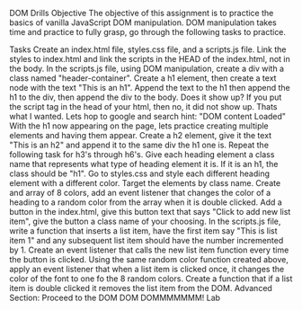 DOM Drills
Objective
The objective of this assignment is to practice the basics of vanilla JavaScript DOM manipulation. DOM manipulation takes time and practice to fully grasp, go through the following tasks to practice.

Tasks
Create an index.html file, styles.css file, and a scripts.js file.
Link the styles to index.html and link the scripts in the HEAD of the index.html, not in the body.
In the scripts.js file, using DOM manipulation, create a div with a class named "header-container".
Create a h1 element, then create a text node with the text "This is an h1". Append the text to the h1 then append the h1 to the div, then append the div to the body. Does it show up? If you put the script tag in the head of your html, then no, it did not show up. Thats what I wanted. Lets hop to google and search hint: "DOM content Loaded"
With the h1 now appearing on the page, lets practice creating multiple elements and having them appear. Create a h2 element, give it the text "This is an h2" and append it to the same div the h1 one is.
Repeat the following task for h3's through h6's.
Give each heading element a class name that represents what type of heading element it is. If it is an h1, the class should be "h1".
Go to styles.css and style each different heading element with a different color. Target the elements by class name.
Create and array of 8 colors, add an event listener that changes the color of a heading to a random color from the array when it is double clicked.
Add a button in the index.html, give this button text that says "Click to add new list item", give the button a class name of your choosing.
In the scripts.js file, write a function that inserts a list item, have the first item say "This is list item 1" and any subsequent list item should have the number incremented by 1.
Create an event listener that calls the new list item function every time the button is clicked.
Using the same random color function created above, apply an event listener that when a list item is clicked once, it changes the color of the font to one fo the 8 random colors.
Create a function that if a list item is double clicked it removes the list item from the DOM.
Advanced Section: Proceed to the DOM DOM DOMMMMMMM! Lab